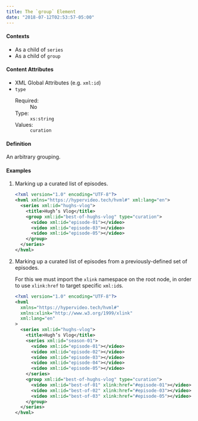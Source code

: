 ```yaml
---
title: The `group` Element
date: "2018-07-12T02:53:57-05:00"
---
```


#### Contexts

- As a child of `series`
- As a child of `group`

#### Content Attributes

- XML Global Attributes (e.g. `xml:id`)
- `type`
  <dl class="inline-flex">
    <dt>Required:</dt>
    <dd>No</dd>
    <dt>Type:</dt>
    <dd><code class="language-text">xs:string</code></dd>
    <dt>Values:</dt>
    <dd><code class="language-text">curation</code></dd>
  </dl>
<!--
- `order`
  <dl class="inline-flex">
    <dt>Required:</dt>
    <dd>No</dd>
    <dt>Type:</dt>
    <dd><code class="language-text">xs:string</code></dd>
    <dt>Values:</dt>
    <dd><code class="language-text">ascending</code></dd>
    <dd><code class="language-text">descending</code></dd>
    <dd><code class="language-text">custom</code></dd>
  </dl>
 -->

#### Definition

An arbitrary grouping.

#### Examples

1. Marking up a curated list of episodes.

   ```xml
   <?xml version="1.0" encoding="UTF-8"?>
   <hvml xmlns="https://hypervideo.tech/hvml#" xml:lang="en">
     <series xml:id="hughs-vlog">
       <title>Hugh’s Vlog</title>
       <group xml:id="best-of-hughs-vlog" type="curation">
         <video xml:id="episode-01"></video>
         <video xml:id="episode-03"></video>
         <video xml:id="episode-05"></video>
       </group>
     </series>
   </hvml>
   ```

2. Marking up a curated list of episodes from a previously-defined set of episodes.

   For this we must import the `xlink` namespace on the root node, in order to use `xlink:href` to target specific `xml:id`s.

   ```xml
   <?xml version="1.0" encoding="UTF-8"?>
   <hvml
     xmlns="https://hypervideo.tech/hvml#"
     xmlns:xlink="http://www.w3.org/1999/xlink"
     xml:lang="en"
   >
     <series xml:id="hughs-vlog">
       <title>Hugh’s Vlog</title>
       <series xml:id="season-01">
         <video xml:id="episode-01"></video>
         <video xml:id="episode-02"></video>
         <video xml:id="episode-03"></video>
         <video xml:id="episode-04"></video>
         <video xml:id="episode-05"></video>
       </series>
       <group xml:id="best-of-hughs-vlog" type="curation">
         <video xml:id="best-of-01" xlink:href="#episode-01"></video>
         <video xml:id="best-of-02" xlink:href="#episode-03"></video>
         <video xml:id="best-of-03" xlink:href="#episode-05"></video>
       </group>
     </series>
   </hvml>
   ```
